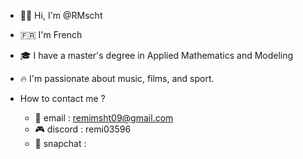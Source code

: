 - 👋🏻 Hi, I'm @RMscht
-  🇫🇷  I'm French
-  🎓 I have a master's degree in Applied Mathematics and Modeling
-  🔥 I'm passionate about music, films, and sport.
  
- How to contact me ?
  - 📧 email : remimsht09@gmail.com
  - 🎮 discord : remi03596
  - 👻 snapchat : 
